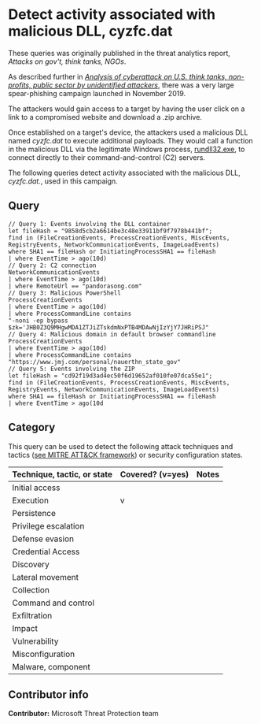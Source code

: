 # Detect activity associated with malicious DLL, cyzfc.dat

These queries was originally published in the threat analytics report, *Attacks on gov't, think tanks, NGOs*.

As described further in *[Analysis of cyberattack on U.S. think tanks, non-profits, public sector by unidentified attackers](https://www.microsoft.com/security/blog/2018/12/03/analysis-of-cyberattack-on-u-s-think-tanks-non-profits-public-sector-by-unidentified-attackers/)*, there was a very large spear-phishing campaign launched in November 2019.

The attackers would gain access to a target by having the user click on a link to a compromised website and download a .zip archive.

Once established on a target's device, the attackers used a malicious DLL named *cyzfc.dat* to execute additional payloads. They would call a function in the malicious DLL via the legitimate Windows process, [rundll32.exe](https://docs.microsoft.com/en-us/windows-server/administration/windows-commands/rundll32), to connect directly to their command-and-control (C2) servers.

The following queries detect activity associated with the malicious DLL, *cyzfc.dat.*, used in this campaign.

## Query

```Kusto
​// Query 1: Events involving the DLL container
let fileHash = "9858d5cb2a6614be3c48e33911bf9f7978b441bf";
find in (FileCreationEvents, ProcessCreationEvents, MiscEvents,
RegistryEvents, NetworkCommunicationEvents, ImageLoadEvents)
where SHA1 == fileHash or InitiatingProcessSHA1 == fileHash
| where EventTime > ago(10d)
// Query 2: C2 connection
NetworkCommunicationEvents
| where EventTime > ago(10d)
| where RemoteUrl == "pandorasong.com"
// Query 3: Malicious PowerShell
ProcessCreationEvents
| where EventTime > ago(10d)
| where ProcessCommandLine contains
"-noni -ep bypass $zk='JHB0Z3Q9MHgwMDA1ZTJiZTskdmNxPTB4MDAwNjIzYjY7JHRiPSJ"
// Query 4: Malicious domain in default browser commandline
ProcessCreationEvents
| where EventTime > ago(10d)
| where ProcessCommandLine contains
"https://www.jmj.com/personal/nauerthn_state_gov"
// Query 5: Events involving the ZIP
let fileHash = "cd92f19d3ad4ec50f6d19652af010fe07dca55e1";
find in (FileCreationEvents, ProcessCreationEvents, MiscEvents,
RegistryEvents, NetworkCommunicationEvents, ImageLoadEvents)
where SHA1 == fileHash or InitiatingProcessSHA1 == fileHash
| where EventTime > ago(10d
```

## Category

This query can be used to detect the following attack techniques and tactics ([see MITRE ATT&CK framework](https://attack.mitre.org/)) or security configuration states.

| Technique, tactic, or state | Covered? (v=yes) | Notes |
|-|-|-|
| Initial access |  |  |
| Execution | v |  |
| Persistence |  |  |
| Privilege escalation |  |  |
| Defense evasion |  |  |
| Credential Access |  |  |
| Discovery |  |  |
| Lateral movement |  |  |
| Collection |  |  |
| Command and control |  |  |
| Exfiltration |  |  |
| Impact |  |  |
| Vulnerability |  |  |
| Misconfiguration |  |  |
| Malware, component |  |  |

## Contributor info

**Contributor:** Microsoft Threat Protection team